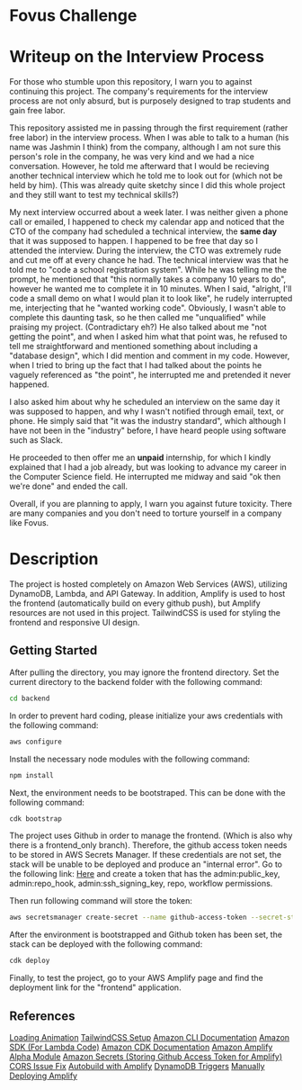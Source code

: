 # Fovus Challenge

# Writeup on the Interview Process

For those who stumble upon this repository, I warn you to against continuing this project. The company's requirements for the interview process are not only absurd, but is purposely designed to trap students and gain free labor. 

This repository assisted me in passing through the first requirement (rather free labor) in the interview process. When I was able to talk to a human (his name was Jashmin I think) from the company, although I am not sure this person's role in the company, he was very kind and we had a nice conversation. However, he told me afterward that I would be recieving another technical interview which he told me to look out for (which not be held by him). (This was already quite sketchy since I did this whole project and they still want to test my technical skills?)

My next interview occurred about a week later. I was neither given a phone call or emailed, I happened to check my calendar app and noticed that the CTO of the company had scheduled a technical interview, the **same day** that it was supposed to happen. I happened to be free that day so I attended the interview. During the interview, the CTO was extremely rude and cut me off at every chance he had. The technical interview was that he told me to "code a school registration system". While he was telling me the prompt, he mentioned that "this normally takes a company 10 years to do", however he wanted me to complete it in 10 minutes. When I said, "alright, I'll code a small demo on what I would plan it to look like", he rudely interrupted me, interjecting that he "wanted working code". Obviously, I wasn't able to complete this daunting task, so he then called me "unqualified" while praising my project. (Contradictary eh?) He also talked about me "not getting the point", and when I asked him what that point was, he refused to tell me straightforward and mentioned something about including a "database design", which I did mention and comment in my code. However, when I tried to bring up the fact that I had talked about the points he vaguely referenced as "the point", he interrupted me and pretended it never happened.

I also asked him about why he scheduled an interview on the same day it was supposed to happen, and why I wasn't notified through email, text, or phone. He simply said that "it was the industry standard", which although I have not been in the "industry" before, I have heard people using software such as Slack.

He proceeded to then offer me an **unpaid** internship, for which I kindly explained that I had a job already, but was looking to advance my career in the Computer Science field. He interrupted me midway and said "ok then we're done" and ended the call.

Overall, if you are planning to apply, I warn you against future toxicity. There are many companies and you don't need to torture yourself in a company like Fovus.

# Description

The project is hosted completely on Amazon Web Services (AWS), utilizing DynamoDB, Lambda, and API Gateway. In addition, Amplify is used to host the frontend (automatically build on every github push), but Amplify resources are not used in this project. TailwindCSS is used for styling the frontend and responsive UI design.

## Getting Started

After pulling the directory, you may ignore the frontend directory. Set the current directory to the backend folder with the following command:

```bash
cd backend
```

In order to prevent hard coding, please initialize your aws credentials with the following command:

```bash
aws configure
```

Install the necessary node modules with the following command:

```bash
npm install
```

Next, the environment needs to be bootstraped. This can be done with the following command:

```bash
cdk bootstrap
```

The project uses Github in order to manage the frontend. (Which is also why there is a frontend_only branch). Therefore, the github access token needs to be stored in AWS Secrets Manager. If these credentials are not set, the stack will be unable to be deployed and produce an "internal error". Go to the following link: [Here](https://github.com/settings/tokens) and create a token that has the admin:public_key, admin:repo_hook, admin:ssh_signing_key, repo, workflow permissions.

Then run following command will store the token:

```bash
aws secretsmanager create-secret --name github-access-token --secret-string <token>
```

After the environment is bootstrapped and Github token has been set, the stack can be deployed with the following command:

```bash
cdk deploy
```

Finally, to test the project, go to your AWS Amplify page and find the deployment link for the "frontend" application.

## References

[Loading Animation](https://play.tailwindcss.com/iD2XjOz2rp)
[TailwindCSS Setup](https://tailwindcss.com/docs/installation)
[Amazon CLI Documentation](https://docs.aws.amazon.com/cli/latest/userguide/cli-chap-configure.html)
[Amazon SDK (For Lambda Code)](https://docs.aws.amazon.com/AWSJavaScriptSDK/latest/)
[Amazon CDK Documentation](https://docs.aws.amazon.com/cdk/api/v2/docs/aws-construct-library.html)
[Amazon Amplify Alpha Module](https://docs.aws.amazon.com/cdk/api/v2/docs/aws-amplify-alpha-readme.html)
[Amazon Secrets (Storing Github Access Token for Amplify)](https://github.com/petedannemann/aws-secrets-manager-cli)
[CORS Issue Fix](https://stackoverflow.com/questions/20035101/why-does-my-javascript-code-receive-a-no-access-control-allow-origin-header-i)
[Autobuild with Amplify](https://docs.aws.amazon.com/amplify/latest/userguide/build-settings.html)
[DynamoDB Triggers](https://docs.aws.amazon.com/cdk/api/v2/docs/aws-cdk-lib.aws_lambda_event_sources.DynamoEventSource.html)
[Manually Deploying Amplify](https://stackoverflow.com/questions/70358269/assets-execution-step-failing-in-codepipeline-cdk-java)
